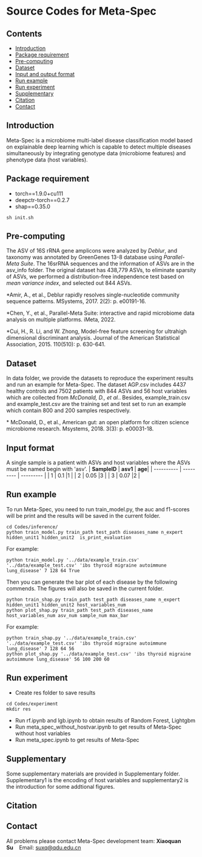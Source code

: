 # **Source Codes for Meta-Spec**

## Contents

- [Introduction](#introduction)
- [Package requirement](#package-requirement)
- [Pre-computing](#pre-computing)
- [Dataset](#dataset)
- [Input and output format](#input-and-output-format)
- [Run example](#run-example)
- [Run experiment](#run-experiment)
- [Supplementary](#supplementary)
- [Citation](#citation)
- [Contact](#contact)

## Introduction

Meta-Spec is a microbiome multi-label disease classification model based on explainable deep learning which is capable to detect multiple diseases simultaneously by integrating genotype data (microbiome features) and phenotype data (host variables).

## Package requirement

- torch==1.9.0+cu111
- deepctr-torch==0.2.7
- shap==0.35.0

```
sh init.sh
```

## Pre-computing
The ASV of 16S rRNA gene amplicons were analyzed by *Deblur*, and taxonomy was annotated by GreenGenes 13-8 database using *Parallel-Meta Suite*. The 16srRNA sequences and the information of ASVs are in the asv_info folder. 
The original dataset has 438,779 ASVs, to eliminate sparsity of ASVs, we performed a distribution-free independence test based on *mean variance index*, and selected out 844 ASVs.

\*Amir, A., et al., Deblur rapidly resolves single-nucleotide community sequence patterns. MSystems, 2017. 2(2): p. e00191-16.

\*Chen, Y., et al., Parallel-Meta Suite: interactive and rapid microbiome data analysis on multiple platforms. iMeta, 2022.

\*Cui, H., R. Li, and W. Zhong, Model-free feature screening for ultrahigh dimensional discriminant analysis. Journal of the American Statistical Association, 2015. 110(510): p. 630-641.

## Dataset
In data folder, we provide the datasets to reproduce the experiment results and run an example for Meta-Spec. 
The dataset AGP.csv includes 4437 healthy controls and 7502 patients with 844 ASVs and 56 host variables which are collected from *McDonald, D., et al.*.
Besides, example_train.csv and example_test.csv are the training set and test set to run an example which contain 800 and 200 samples respectively.

\* McDonald, D., et al., American gut: an open platform for citizen science microbiome research. Msystems, 2018. 3(3): p. e00031-18.

## Input  format
A single sample is a patient with ASVs and host variables where the ASVs must be named begin with 'asv'.
| **SampleID** | **asv1**  | **age**|
| ---------- | --------- | --------- |
| 1             | 0.1        |1      |
| 2             | 0.05      |3      |
| 3             | 0.07      |2      |

## Run example

To run Meta-Spec, you need to run train_model.py, the auc and f1-scores will be print and the results will be saved in the current folder.
```
cd Codes/inference/
python train_model.py train_path test_path diseases_name n_expert hidden_unit1 hidden_unit2  is_print_evaluation
```
For example:
```
python train_model.py '../data/example_train.csv' '../data/example_test.csv' 'ibs thyroid migraine autoimmune lung_disease' 7 128 64 True
```
Then you can generate the bar plot of each disease by the following commends. The figures will also be saved in the current folder.
```
python train_shap.py train_path test_path diseases_name n_expert hidden_unit1 hidden_unit2 host_variables_num
python plot_shap.py train_path test_path diseases_name host_variables_num asv_num sample_num max_bar
```
For example:
```
python train_shap.py '../data/example_train.csv' '../data/example_test.csv' 'ibs thyroid migraine autoimmune lung_disease' 7 128 64 56
python plot_shap.py '../data/example_test.csv' 'ibs thyroid migraine autoimmune lung_disease' 56 100 200 60
```

## Run experiment
- Create res folder to save results
```
cd Codes/experiment
mkdir res
```
- Run rf.ipynb and lgb.ipynb to obtain results of Random Forest, Lightgbm
- Run meta_spec_without_hostvar.ipynb to get results of Meta-Spec without host variables
- Run meta_spec.ipynb to get results of Meta-Spec


## Supplementary
Some supplementary materials are provided in Supplementary folder. 
Supplementary1 is the encoding of host variables and supplementary2 is the introduction for some addtional figures.

## Citation


## Contact
All problems please contact Meta-Spec development team: 
**Xiaoquan Su**&nbsp;&nbsp;&nbsp;&nbsp;Email: suxq@qdu.edu.cn
